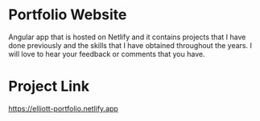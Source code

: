 # Portfolio Website

Angular app that is hosted on Netlify and it contains projects that I have done previously and the skills that I have obtained throughout the years. I will love to hear your feedback or comments that you have. 

# Project Link

https://elliott-portfolio.netlify.app